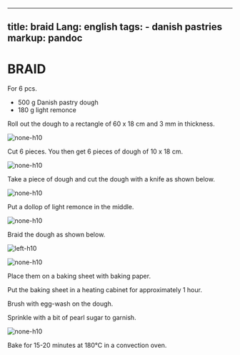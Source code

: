 
---
title: braid
Lang: english
tags: 
    - danish pastries 
markup: pandoc
---

# BRAID

For 6 pcs.

- 500 g Danish pastry dough
- 180 g light remonce

Roll out the dough to a rectangle of 60 x 18 cm and 3 mm in thickness.

![](/home/fred/.repo/traductions/recettes/svg/wi_tre1.svg "none-h10")

Cut 6 pieces.
You then get 6 pieces of dough of 10 x 18 cm.

![](/home/fred/.repo/traductions/recettes/svg/wi_tre2.svg "none-h10")

Take a piece of dough and cut the dough with a knife as shown below.

![](/home/fred/.repo/traductions/recettes/svg/wi_tre3.svg "none-h10")

Put a dollop of light remonce in the middle.

![](/home/fred/.repo/traductions/recettes/svg/wi_tre4.svg "none-h10")

Braid the dough as shown below.

![](/home/fred/.repo/traductions/recettes/svg/wi_tre5.svg "left-h10")

![](/home/fred/.repo/traductions/recettes/svg/wi_tre6.svg "none-h10")

Place them on a baking sheet with baking paper.

Put the baking sheet in a heating cabinet for approximately 1 hour.

Brush with egg-wash on the dough.

Sprinkle with a bit of pearl sugar to garnish.

![](/home/fred/.repo/traductions/recettes/svg/wi_tre7.svg "none-h10")

Bake for 15-20 minutes at 180°C in a convection oven.
